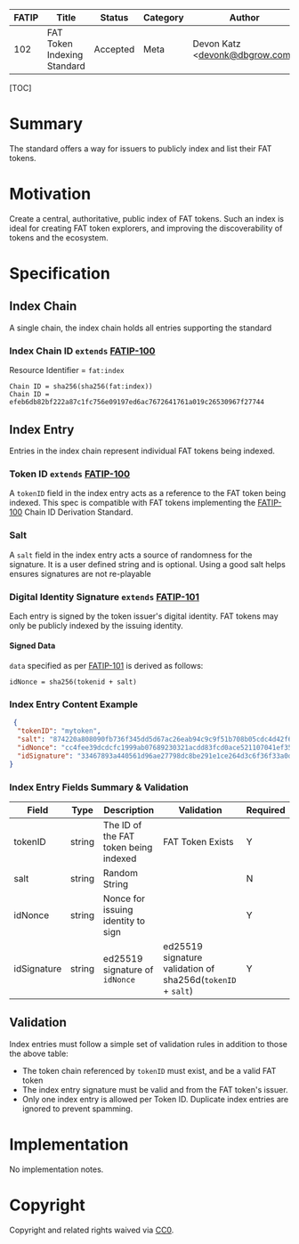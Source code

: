 | FATIP | Title                       | Status   | Category | Author                          | Created   |
| ----- | --------------------------- | -------- | -------- | ------------------------------- | --------- |
| 102   | FAT Token Indexing Standard | Accepted | Meta     | Devon Katz \<devonk@dbgrow.com> | 8-17-2018 |


[TOC]

# Summary

The standard offers a way for issuers to publicly index and list their FAT
tokens.


# Motivation

Create a central, authoritative, public index of FAT tokens. Such an index is
ideal for creating FAT token explorers, and improving the discoverability of
tokens and the ecosystem.


# Specification


## Index Chain

A single chain, the index chain holds all entries supporting the standard


### Index Chain ID `extends` [FATIP-100](100)

Resource Identifier = `fat:index`

```
Chain ID = sha256(sha256(fat:index))
Chain ID = efeb6db82bf222a87c1fc756e09197ed6ac7672641761a019c26530967f27744
```


## Index Entry

Entries in the index chain represent individual FAT tokens being indexed.


### Token ID `extends` [FATIP-100](100)

A `tokenID` field in the index entry acts as a reference to the FAT token being
indexed. This spec is compatible with FAT tokens implementing the
[FATIP-100](100) Chain ID Derivation Standard.


### Salt

A `salt` field in the index entry acts a source of randomness for the
signature. It is a user defined string and is optional. Using a good salt helps
ensures signatures are not re-playable


### Digital Identity Signature `extends` [FATIP-101](101)

Each entry is signed by the token issuer's digital identity. FAT tokens may
only be publicly indexed by the issuing identity.


#### Signed Data

`data` specified as per [FATIP-101](101) is derived as follows:

```
idNonce = sha256(tokenid + salt)
```


### Index Entry Content Example

```json
 {
  "tokenID": "mytoken",
  "salt": "874220a808090fb736f345dd5d67ac26eab94c9c9f51b708b05cdc4d42f65aae",
  "idNonce": "cc4fee39dcdcfc1999ab07689230321acdd83fcd0ace521107041ef354b9cfb5",
  "idSignature": "33467893a440561d96ae27798dc8be291e1ce264d3c6f36f33a0d983e745f1d87db61c77946fe57db3e185f548d51da85106dfec592383a556091dd45f384b0c"
}
```


### Index Entry Fields Summary & Validation

| Field       | Type   | Description                           | Validation                                                  | Required |
| ----------- | ------ | ------------------------------------- | ----------------------------------------------------------- | -------- |
| tokenID     | string | The ID of the FAT token being indexed | FAT Token Exists                                            | Y        |
| salt        | string | Random String                         |                                                             | N        |
| idNonce     | string | Nonce for issuing identity to sign    |                                                             | Y        |
| idSignature | string | ed25519 signature of `idNonce`        | ed25519 signature validation of sha256d(`tokenID` + `salt`) | Y        |


## Validation

Index entries must follow a simple set of validation rules in addition to those
the above table:

- The token chain referenced by `tokenID` must exist, and be a valid FAT token
- The index entry signature must be valid and from the FAT token's issuer.
- Only one index entry is allowed per Token ID. Duplicate index entries are
  ignored to prevent spamming.


# Implementation

No implementation notes.


# Copyright

Copyright and related rights waived via
[CC0](https://creativecommons.org/publicdomain/zero/1.0/).
